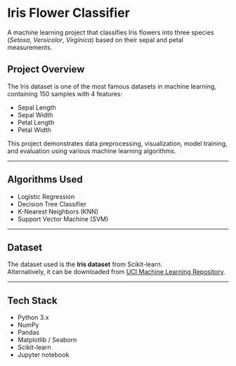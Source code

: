# Iris Flower Classifier  

A machine learning project that classifies Iris flowers into three species (*Setosa*, *Versicolor*, *Virginica*) based on their sepal and petal measurements.  

## Project Overview
The Iris dataset is one of the most famous datasets in machine learning, containing 150 samples with 4 features:
- Sepal Length
- Sepal Width
- Petal Length
- Petal Width  

This project demonstrates data preprocessing, visualization, model training, and evaluation using various machine learning algorithms.

---

## Algorithms Used
- Logistic Regression  
- Decision Tree Classifier  
- K-Nearest Neighbors (KNN)  
- Support Vector Machine (SVM)  

---

## Dataset
The dataset used is the **Iris dataset** from Scikit-learn.  
Alternatively, it can be downloaded from [UCI Machine Learning Repository](https://archive.ics.uci.edu/ml/datasets/iris).

---

## Tech Stack
- Python 3.x  
- NumPy  
- Pandas  
- Matplotlib / Seaborn  
- Scikit-learn
- Jupyter notebook


